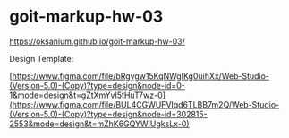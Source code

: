 # goit-markup-hw-03
https://oksanium.github.io/goit-markup-hw-03/

Design Template:

[https://www.figma.com/file/bRgygw15KqNWgIKg0uihXx/Web-Studio-(Version-5.0)-(Copy)?type=design&node-id=0-1&mode=design&t=gZtXmYvI5tHuT7wz-0](https://www.figma.com/file/BUL4CGWUFVIqd6TLBB7m2Q/Web-Studio-(Version-5.0)-(Copy)?type=design&node-id=302815-2553&mode=design&t=mZhK6GQYWIUgksLx-0)


